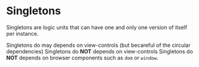 # Singletons

Singletons are logic units that can have one and only one version of itself per instance.

Singletons do may depends on view-controls (but becareful of the circular dependencies)
Singletons do **NOT** depends on view-controls
Singletons do **NOT** depends on browser components such as `dom` or `window`.
